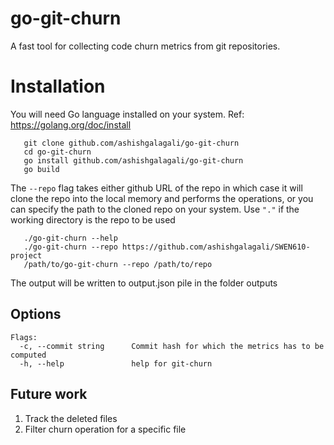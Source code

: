 # go-git-churn

A fast tool for collecting code churn metrics from git repositories.

# Installation
You will need Go language installed on your system. Ref: https://golang.org/doc/install

```
   git clone github.com/ashishgalagali/go-git-churn
   cd go-git-churn
   go install github.com/ashishgalagali/go-git-churn
   go build
 ```
The `--repo` flag takes either github URL of the repo in which case it will clone the repo into the local memory and performs the operations, or you can specify the path to the cloned repo on your system. Use `"."` if the working directory is the repo to be used
```
   ./go-git-churn --help
   ./go-git-churn --repo https://github.com/ashishgalagali/SWEN610-project 
   /path/to/go-git-churn --repo /path/to/repo 
```

The output will be written to output.json pile in the folder outputs

## Options
```
Flags:
  -c, --commit string      Commit hash for which the metrics has to be computed
  -h, --help               help for git-churn
```

## Future work

1. Track the deleted files
2. Filter churn operation for a specific file
